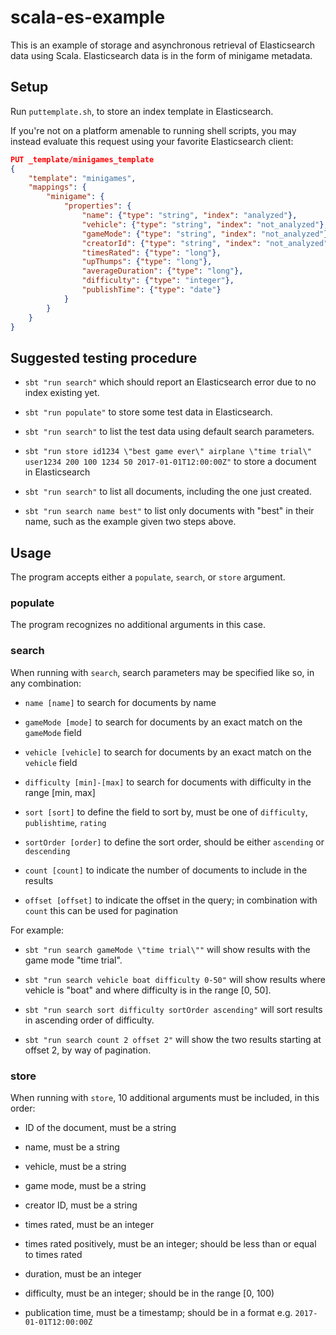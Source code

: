 # scala-es-example

This is an example of storage and asynchronous retrieval of Elasticsearch data
using Scala. Elasticsearch data is in the form of minigame metadata.

## Setup

Run `puttemplate.sh`, to store an index template in Elasticsearch.

If you're not on a platform amenable to running shell scripts, you may instead evaluate this request using your favorite Elasticsearch client:

``` json
PUT _template/minigames_template
{
    "template": "minigames",
    "mappings": {
        "minigame": {
            "properties": {
                "name": {"type": "string", "index": "analyzed"},
                "vehicle": {"type": "string", "index": "not_analyzed"},
                "gameMode": {"type": "string", "index": "not_analyzed"},
                "creatorId": {"type": "string", "index": "not_analyzed"},
                "timesRated": {"type": "long"},
                "upThumps": {"type": "long"},
                "averageDuration": {"type": "long"},
                "difficulty": {"type": "integer"},
                "publishTime": {"type": "date"}
            }
        }
    }
}
```

## Suggested testing procedure

- `sbt "run search"` which should report an Elasticsearch error due to no index existing yet.

- `sbt "run populate"` to store some test data in Elasticsearch.

- `sbt "run search"` to list the test data using default search parameters.

- `sbt "run store id1234 \"best game ever\" airplane \"time trial\" user1234 200 100 1234 50 2017-01-01T12:00:00Z"` to store a document in Elasticsearch

- `sbt "run search"` to list all documents, including the one just created.

- `sbt "run search name best"` to list only documents with "best" in their name, such as the example given two steps above.

## Usage

The program accepts either a `populate`, `search`, or `store` argument.

### populate

The program recognizes no additional arguments in this case.

### search

When running with `search`, search parameters may be specified like so, in any combination:

- `name [name]` to search for documents by name

- `gameMode [mode]` to search for documents by an exact match on the `gameMode` field

- `vehicle [vehicle]` to search for documents by an exact match on the `vehicle` field

- `difficulty [min]-[max]` to search for documents with difficulty in the range [min, max]

- `sort [sort]` to define the field to sort by, must be one of `difficulty`, `publishtime`, `rating`

- `sortOrder [order]` to define the sort order, should be either `ascending` or `descending`

- `count [count]` to indicate the number of documents to include in the results

- `offset [offset]` to indicate the offset in the query; in combination with `count` this can be used for pagination

For example:

- `sbt "run search gameMode \"time trial\""` will show results with the game mode "time trial".

- `sbt "run search vehicle boat difficulty 0-50"` will show results where vehicle is "boat" and where difficulty is in the range [0, 50].

- `sbt "run search sort difficulty sortOrder ascending"` will sort results in ascending order of difficulty.

- `sbt "run search count 2 offset 2"` will show the two results starting at offset 2, by way of pagination.

### store

When running with `store`, 10 additional arguments must be included, in this order:

- ID of the document, must be a string

- name, must be a string

- vehicle, must be a string

- game mode, must be a string

- creator ID, must be a string

- times rated, must be an integer

- times rated positively, must be an integer; should be less than or equal to times rated

- duration, must be an integer

- difficulty, must be an integer; should be in the range [0, 100)

- publication time, must be a timestamp; should be in a format e.g. `2017-01-01T12:00:00Z`
